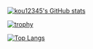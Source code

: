 [![kou12345's GitHub stats](https://github-readme-stats.vercel.app/api?username=kou12345)](https://github.com/anuraghazra/github-readme-stats)

[![trophy](https://github-profile-trophy.vercel.app/?username=kou12345)](https://github.com/ryo-ma/github-profile-trophy)

[![Top Langs](https://github-readme-stats.vercel.app/api/top-langs/?username=kou12345&layout=compact)](https://github.com/anuraghazra/github-readme-stats)
